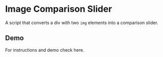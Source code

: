 # Image Comparison Slider

A script that converts a div with two `img` elements into a comparison slider.

## Demo

For instructions and demo check here.